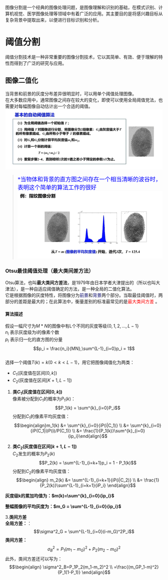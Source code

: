 图像分割是一个经典的图像处理问题，是图像理解和识别的基础，在模式识别、计算机视觉、医学图像处理等领域中有着广泛的应用。其主要目的是将感兴趣目标从复杂背景中提取出来，以便进行目标识别和分析。

# 阈值分割
阈值分割技术是一种非常重要的图像分割技术，它以其简单、有效、便于理解的特性而得到了广泛的研究与应用。

## 图像二值化
当背景和前景的灰度分布差异很明显时，可以用单个阈值处理图像。  
在大多数应用中，通常图像之间存在较大的变化，即使可以使用全局阈值党法，也需要对每幅图像自动估计出一个合适的阈值。
![](2023-04-15-15-32-29.png)

><font size=4 face="黑体" color="blue">*当物体和背景的直方图之间存在一个相当清晰的波谷时，表明这个简单的算法工作的很好</font>
![](2023-04-15-15-36-30.png)


### Otsu最佳阈值处理（最大类间差方法）
Otsu算法，也叫**最大类间方差法**，是1979年由日本学者大津提出的（所以也叫大津法），是一种自适应阈值确定的方法，是一种全局的二值化算法。  
它是根据图像的灰度特性，将图像分为<font color = "#000066">前景</font>和<font color = "#000066">背景</font>两个部分。当取最佳阈值时，两部分的差距是最大的；在此算法中，衡量差别的标准最常见的是<font color="red" >最大类间方差</font> 。

 #### 算法描述
假设一幅尺寸为$M*N$的图像中有L个不同的灰度等级$\{0,1,2,...,L-1\}$  
$n_i$ 表示灰度级为i的像素个数  
$p_i$ 表示归一化的直方图的分量  
$$p_i = \frac{n_i}{MN},\sum^{L-1}_{i=0}p_i = 1$$  
选择一个阈值$T(k) = k (0<k<L-1)$，用它把图像阈值化为两类：
- $C_1$(灰度值在区间$[0,k]$)
- $C_2$(灰度值在区间$[K+1,L-1]$)

1. **类$C_1$(灰度值在区间$[0,k]$)**  
像素被分配到$C_1$的概率为$P_1(k)$：
$$P_1(k) = \sum^{k}_{i=0}P_i$$
分配到$C_1$的像素平均灰度值：
$$\begin{align}m_1(k) &= \sum^{k}_{i=0}{iP(i|C_1)} \\
        &= \sum^{k}_{i=0}{iP(C_1|i)P(i)/P(C_1)} \\
        &= \frac{1}{P_1(k)}\sum^{k}_{i=0}{ip_i}\end{align}$$

2. **类$C_2$(灰度值在区间$[k+1,L-1]$)**  
$C_2$发生的概率为$P_2(k)$
$$P_2(k) = \sum^{L-1}_{i=k+1}p_i = 1 - P_1(k)$$
分配到$C_2$的像素平均灰度值：
$$\begin{align}
    m_2(k) &= \sum^{L-1}_{i=k+1}{iP(i|C_2)} \\
    &= \frac{1}{P_2(k)}\sum^{L-1}_{i=k+1}{iP_i}
\end{align}$$

**灰度级k的累加均值为：$m(k)=\sum^{k}_{i=0}{ip_i}$**  

**整幅图像的平均灰度为：$m_G = \sum^{L-1}_{i=0}{ip_i}$**

3.**类间方差**  
**全局方差：**：
$$\sigma^2_G = \sum^{L-1}_{i=0}(i-m_G)^2P_i$$
**类间方差：**
$$\sigma^2_B = P_1(m_1-m_G)^2+P_2(m_2-m_G)^2$$
此外，类间方差还可以写为：
$$\begin{align}
    \sigma^2_B=P_1P_2(m_1-m_2)^2 \\
    =\frac{(m_GP_1-m)^2}{P_1(1-P_1)}
\end{align}$$